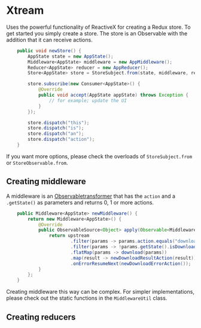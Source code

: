 # Xtream
Uses the powerful functionality of ReactiveX for creating a Redux store. To get started you simply create a store. The store is an Observable with the addition that it can receive actions.

```java
    public void newStore() {
        AppState state = new AppState();
        Middleware<AppState> middleware = new AppMiddleware();
        Reducer<AppState> reducer = new AppReducer();
        Store<AppState> store = StoreSubject.from(state, middleware, reducer);

        store.subscribe(new Consumer<AppState>() {
            @Override
            public void accept(AppState appState) throws Exception {
                // for example; update the UI
            }
        });

        store.dispatch("this");
        store.dispatch("is");
        store.dispatch("an");
        store.dispatch("action");
    }
```
If you want more options, please check the overloads of `StoreSubject.from` or `StoreObservable.from`.

## Creating middleware
A middleware is an [Observabletransformer](http://reactivex.io/RxJava/javadoc/io/reactivex/ObservableTransformer.html) that has the `action` and a `.getState()` as parameters and returns 0, 1 or more actions.

```java
    public Middleware<AppState> newMiddleware() {
        return new Middleware<AppState>() {
            @Override
            public ObservableSource<Object> apply(Observable<MiddlewareParams<AppState>> upstream) {
                return upstream
                        .filter(params -> params.action.equals("download"))
                        .filter(params -> !params.getState().isDownloading)
                        .flatMap(params -> download(params))
                        .map(result -> newDownloadResultAction(result))
                        .onErrorResumeNext(newDownloadErrorAction());
            }
        };
    }
```

Creating middleware this way can be complex. For simpler implementations, please check out the static functions in the ```MiddlewareUtil``` class.

## Creating reducers

